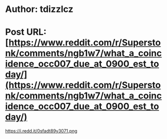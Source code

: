 # Author: tdizzlcz
# Post URL: [https://www.reddit.com/r/Superstonk/comments/ngb1w7/what_a_coincidence_occ007_due_at_0900_est_today/](https://www.reddit.com/r/Superstonk/comments/ngb1w7/what_a_coincidence_occ007_due_at_0900_est_today/)


https://i.redd.it/0sfadt89y3071.png